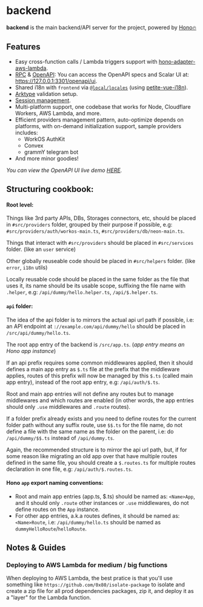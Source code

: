 # backend

**backend** is the main backend/API server for the project, powered by [Hono🔥](https://hono.dev/)

## Features
- Easy cross-function calls / Lambda triggers support with [hono-adapter-aws-lambda](https://github.com/NamesMT/hono-adapter-aws-lambda).
- [RPC](https://hono.dev/docs/guides/rpc) & [OpenAPI](https://github.com/rhinobase/hono-openapi): You can access the OpenAPI specs and Scalar UI at: https://127.0.0.1:3301/openapi/ui.
- Shared i18n with `frontend` via [`@local/locales`]((../../locals/locales/README.md)) (using [petite-vue-i18n](./src/helpers/i18n.ts)).
- [Arktype](https://arktype.io/) validation setup.
- [Session management](./src/middlewares/session.ts).
- Multi-platform support, one codebase that works for Node, Cloudflare Workers, AWS Lambda, and more.
- Efficient providers management pattern, auto-optimize depends on platforms, with on-demand initialization support, sample providers includes:
  - WorkOS AuthKit
  - Convex
  - grammY telegram bot
- And more minor goodies!

*You can view the OpenAPI UI live demo [HERE](https://4yjbmxiunrnigwewec4twf4zl40izfde.lambda-url.ap-southeast-1.on.aws/openapi/ui).*

## Structuring cookbook:
#### Root level:
Things like 3rd party APIs, DBs, Storages connectors, etc, should be placed in `#src/providers` folder, grouped by their purpose if possible, e.g: `#src/providers/auth/workos-main.ts`, `#src/providers/db/neon-main.ts`.

Things that interact with `#src/providers` should be placed in `#src/services` folder. (like an `user` service)

Other globally reuseable code should be placed in `#src/helpers` folder. (like `error`, `i18n` utils)

Locally reusable code should be placed in the same folder as the file that uses it, its name should be its usable scope, suffixing the file name with `.helper`, e.g: `/api/dummy/hello.helper.ts`, `/api/$.helper.ts`.

#### `api` folder:
The idea of the api folder is to mirrors the actual api url path if possible, i.e: an API endpoint at `://example.com/api/dummy/hello` should be placed in `/src/api/dummy/hello.ts`.

The root app entry of the backend is `/src/app.ts`. (*app entry means an Hono app instance*)

If an api prefix requires some common middlewares applied, then it should defines a main app entry as `$.ts` file at the prefix that the middleware applies, routes of this prefix will now be managed by this `$.ts` (called main app entry), instead of the root app entry, e.g: `/api/auth/$.ts`.

Root and main app entries will not define any routes but to manage middlewares and which routes are enabled (in other words, the app entries should only `.use` middlewares and `.route` routes).

If a folder prefix already exists and you need to define routes for the current folder path without any suffix route, use `$$.ts` for the file name, do not define a file with the same name as the folder on the parent, i.e: do `/api/dummy/$$.ts` instead of `/api/dummy.ts`.

Again, the recommended structure is to mirror the api url path, but, if for some reason like migrating an old app over that have multiple routes defined in the same file, you should create a `$.routes.ts` for multiple routes declaration in one file, e.g: `/api/auth/$.routes.ts`.

#### Hono `app` export naming conventions:
* Root and main app entries (app.ts, $.ts) should be named as: `<Name>App`, and it should only `.route` other instances or `.use` middlewares, do not define routes on the `App` instance.
* For other app entries, a.k.a routes defines, it should be named as: `<Name>Route`, i.e: `/api/dummy/hello.ts` should be named as `dummyHelloRoute`/`helloRoute`.

## Notes & Guides

### Deploying to AWS Lambda for medium / big functions

When deploying to AWS Lambda, the best pratice is that you'll use something like `https://github.com/0x80/isolate-package` to isolate and create a zip file for all prod dependencies packages, zip it, and deploy it as a "layer" for the Lambda function.
